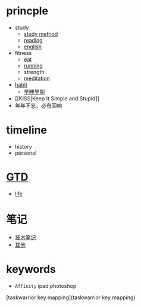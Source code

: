 # princple
  * study
    * [study method](study-method)
    * [reading](reading)
    * [english](english)
  * fitness
    * [eat](eat)
    * [running](running)
    * strength
    * [meditation](meditation)
  * [habit](habit)
    * [早睡早期](早睡早期)
  * [[KISS|Keep It Simple and Stupid]]
  * 年年不忘，必有回响

# timeline
  * history
  * personal

# [GTD](GTD)
  * [life](life)


# 笔记
  * [技术笔记](note)
  * [其他](./Misellanies)

# keywords
  * `Affinity` ipad photoshop

  
  [taskwarrior key mapping](taskwarrior key mapping)
